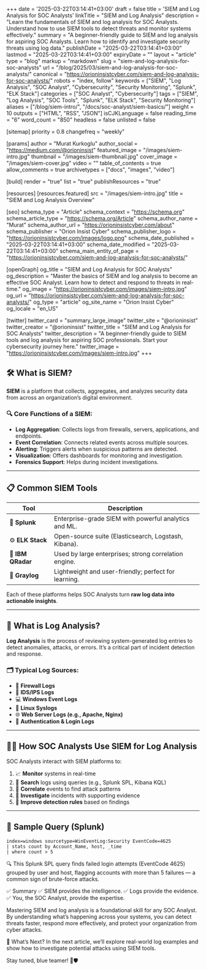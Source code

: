 +++
date = '2025-03-22T03:14:41+03:00'
draft = false
title = 'SIEM and Log Analysis for SOC Analysts'
linkTitle = "SIEM and Log Analysis"
description = "Learn the fundamentals of SIEM and log analysis for SOC Analysts. Understand how to use SIEM tools to detect threats and monitor systems effectively."
summary = "A beginner-friendly guide to SIEM and log analysis for aspiring SOC Analysts. Learn how to identify and investigate security threats using log data."
publishDate = "2025-03-22T03:14:41+03:00"
lastmod = "2025-03-22T03:14:41+03:00"
expiryDate = ""
layout = "article"
type = "blog"
markup = "markdown"
slug = "siem-and-log-analysis-for-soc-analysts"
url = "/blog/2025/03/siem-and-log-analysis-for-soc-analysts/"
canonical = "https://orioninsistcyber.com/siem-and-log-analysis-for-soc-analysts/"
robots = "index, follow"
keywords = ["SIEM", "Log Analysis", "SOC Analyst", "Cybersecurity", "Security Monitoring", "Splunk", "ELK Stack"]
categories = ["SOC Analyst", "Cybersecurity"]
tags = ["SIEM", "Log Analysis", "SOC Tools", "Splunk", "ELK Stack", "Security Monitoring"]
aliases = ["/blog/siem-intro/", "/docs/soc-analyst/siem-basics/"]
weight = 10
outputs = ["HTML", "RSS", "JSON"]
isCJKLanguage = false
reading_time = "6"
word_count = "850"
headless = false
unlisted = false

[sitemap]
  priority = 0.8
  changefreq = "weekly"

[params]
  author = "Murat Kurkoglu"
  author_social = "https://medium.com/@orioninsist"
  featured_image = "/images/siem-intro.jpg"
  thumbnail = "/images/siem-thumbnail.jpg"
  cover_image = "/images/siem-cover.jpg"
  video = ""
  table_of_contents = true
  allow_comments = true
  archivetypes = ["docs", "images", "video"]

[build]
  render = "true"
  list = "true"
  publishResources = "true"

[resources]
  [resources.featured]
    src = "/images/siem-intro.jpg"
    title = "SIEM and Log Analysis Overview"

[seo]
  schema_type = "Article"
  schema_context = "https://schema.org"
  schema_article_type = "https://schema.org/Article"
  schema_author_name = "Murat"
  schema_author_url = "https://orioninsistcyber.com/about"
  schema_publisher = "Orion Insist Cyber"
  schema_publisher_logo = "https://orioninsistcyber.com/images/logo.png"
  schema_date_published = "2025-03-22T03:14:41+03:00"
  schema_date_modified = "2025-03-22T03:14:41+03:00"
  schema_main_entity_of_page = "https://orioninsistcyber.com/siem-and-log-analysis-for-soc-analysts/"

[openGraph]
  og_title = "SIEM and Log Analysis for SOC Analysts"
  og_description = "Master the basics of SIEM and log analysis to become an effective SOC Analyst. Learn how to detect and respond to threats in real-time."
  og_image = "https://orioninsistcyber.com/images/siem-intro.jpg"
  og_url = "https://orioninsistcyber.com/siem-and-log-analysis-for-soc-analysts/"
  og_type = "article"
  og_site_name = "Orion Insist Cyber"
  og_locale = "en_US"

[twitter]
  twitter_card = "summary_large_image"
  twitter_site = "@orioninsist"
  twitter_creator = "@orioninsist"
  twitter_title = "SIEM and Log Analysis for SOC Analysts"
  twitter_description = "A beginner-friendly guide to SIEM tools and log analysis for aspiring SOC professionals. Start your cybersecurity journey here."
  twitter_image = "https://orioninsistcyber.com/images/siem-intro.jpg"
+++


## 🛠️ What is SIEM?

**SIEM** is a platform that collects, aggregates, and analyzes security data from across an organization’s digital environment.

### 🔍 Core Functions of a SIEM:
- **Log Aggregation**: Collects logs from firewalls, servers, applications, and endpoints.
- **Event Correlation**: Connects related events across multiple sources.
- **Alerting**: Triggers alerts when suspicious patterns are detected.
- **Visualization**: Offers dashboards for monitoring and investigation.
- **Forensics Support**: Helps during incident investigations.

---

## 📋 Common SIEM Tools

| Tool         | Description |
|--------------|-------------|
| 🔷 **Splunk** | Enterprise-grade SIEM with powerful analytics and ML. |
| ⚙️ **ELK Stack** | Open-source suite (Elasticsearch, Logstash, Kibana). |
| 🧠 **IBM QRadar** | Used by large enterprises; strong correlation engine. |
| 🧰 **Graylog** | Lightweight and user-friendly; perfect for learning. |

Each of these platforms helps SOC Analysts turn **raw log data into actionable insights**.

---

## 📂 What is Log Analysis?

**Log Analysis** is the process of reviewing system-generated log entries to detect anomalies, attacks, or errors. It’s a critical part of incident detection and response.

### 🗂️ Typical Log Sources:
- 🔐 **Firewall Logs**
- 🧱 **IDS/IPS Logs**
- 💻 **Windows Event Logs**
- 🐧 **Linux Syslogs**
- 🌐 **Web Server Logs (e.g., Apache, Nginx)**
- 👥 **Authentication & Login Logs**

---

## 🧑‍💻 How SOC Analysts Use SIEM for Log Analysis

SOC Analysts interact with SIEM platforms to:

1. 📈 **Monitor** systems in real-time
2. 🔎 **Search** logs using queries (e.g., Splunk SPL, Kibana KQL)
3. 🧩 **Correlate** events to find attack patterns
4. 🧪 **Investigate** incidents with supporting evidence
5. 🧠 **Improve detection rules** based on findings

---

## 🧪 Sample Query (Splunk)

```spl
index=windows sourcetype=WinEventLog:Security EventCode=4625
| stats count by Account_Name, host, _time
| where count > 5
```

🔍 This Splunk SPL query finds failed login attempts (EventCode 4625) grouped by user and host, flagging accounts with more than 5 failures — a common sign of brute-force attacks.

✅ Summary
✅ SIEM provides the intelligence.
✅ Logs provide the evidence.
✅ You, the SOC Analyst, provide the expertise.

Mastering SIEM and log analysis is a foundational skill for any SOC Analyst. By understanding what’s happening across your systems, you can detect threats faster, respond more effectively, and protect your organization from cyber attacks.

🚀 What’s Next?
In the next article, we’ll explore real-world log examples and show how to investigate potential attacks using SIEM tools.

Stay tuned, blue teamer! 🧢🛡️

